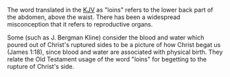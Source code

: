 The word translated in the [KJV](KJV "KJV") as "loins" refers to
the lower back part of the abdomen, above the waist. There has been
a widespread misconception that it refers to reproductive organs.

Some (such as J. Bergman Kline) consider the blood and water which
poured out of Christ's ruptured sides to be a picture of how Christ
begat us (James 1:18), since blood and water are associated with
physical birth. They relate the Old Testament usage of the word
"loins" for begetting to the rupture of Christ's side.




